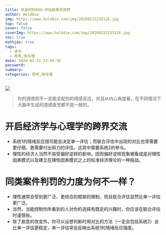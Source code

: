 ```yaml
---
title: 吼呆时刻046-评估结果的逆转
author: HoldDie
img: https://www.holddie.com/img/20200215235126.jpg
top: false
cover: false
coverImg: https://www.holddie.com/img/20200215235126.jpg
toc: true
mathjax: true
tags:
  - 读书
  - 思考,快与慢
date: 2020-02-15 23:50:56
password:
summary:
categories: 思考,快与慢
---
```




![](https://www.holddie.com/img/20200215235126.jpg)



> 你的道德观不一定能支配你的情感反应，并且从内心角度看，在不同情况下大脑中生成的道德直觉都不是一致的。

# 开启经济学与心理学的跨界交流

- 系统1的情绪反应很可能会决定单一评估；而联合评估中出现的对比也常需要更仔细、更需要付出努力的评估，这其中需要系统2的参与。
- 理性的经济人当然不易受偏好逆转的影响，因而偏好逆转现象被看成是对理性因素模式以及建立在理性因素模式之上的标准经济理论的一种挑战。

# 同类案件判罚的力度为何不一样？

- 理性通常会受到更广泛、更综合的框架的限制，而且联合评估显然比单一评估更广泛。
- 当然，当能控制你所看到的人对你的选择有既定的兴趣时，你应该在联合评估时谨慎些。
- 除了故意的改变外，你可以设想判断时用对比的方法（一定会包括系统2）会比单一评估更稳定，单一评估常会反映出系统1的情绪反应强度。
